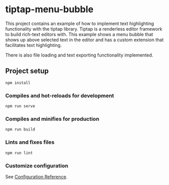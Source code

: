 # tiptap-menu-bubble

This project contains an example of how to implement text highlighting functionality with the tiptap library. Tiptap is a renderless editor framework to build rich-text editors with. This example shows a menu bubble that shows up above selected text in the editor and has a custom extension that facilitates text highlighting.

There is also file loading and text exporting functionality implemented.

## Project setup
```
npm install
```

### Compiles and hot-reloads for development
```
npm run serve
```

### Compiles and minifies for production
```
npm run build
```

### Lints and fixes files
```
npm run lint
```

### Customize configuration
See [Configuration Reference](https://cli.vuejs.org/config/).
